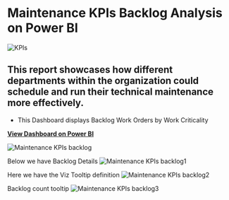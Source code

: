 # Maintenance KPIs Backlog Analysis on Power BI

![KPIs](https://github.com/mikeolaniyi/Maintenance_KPIs_Backlog_Analysis/assets/120651356/dfc102e5-7925-4b4e-b893-6d4af7cf1ed5)

## This report showcases how different departments within the organization could schedule and run their technical maintenance more effectively.

- This Dashboard displays Backlog Work Orders by Work Criticality


**[View Dashboard on Power BI](https://app.powerbi.com/view?r=eyJrIjoiNTE4ZWMwZGEtY2JlOS00ZjZlLTg0NGYtNWY1ZWJhMWU3OGY0IiwidCI6IjEyMWFkMTYxLTk3MTAtNDQ3Ny1iYjZlLWJmZWNlMmMyMmFjOSJ9)**

![Maintenance KPIs backlog](https://github.com/mikeolaniyi/Maintenance_KPIs_Backlog_Analysis/assets/120651356/4682e161-08e9-4164-8e70-b8bdd32aa520)


Below we have Backlog Details
![Maintenance KPIs backlog1](https://github.com/mikeolaniyi/Maintenance_KPIs_Backlog_Analysis/assets/120651356/c85a8d15-9df4-493d-89bb-2738a069d6ef)

Here we have the Viz Tooltip definition
![Maintenance KPIs backlog2](https://github.com/mikeolaniyi/Maintenance_KPIs_Backlog_Analysis/assets/120651356/40d3c7b6-d8f6-4fe0-9a2a-cc4580950431)

Backlog count tooltip
![Maintenance KPIs backlog3](https://github.com/mikeolaniyi/Maintenance_KPIs_Backlog_Analysis/assets/120651356/6d827a80-0a36-41be-bee4-b6536b58400b)
